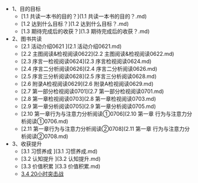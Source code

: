 * 1、目的目标
    * [1.1 共读一本书的目的？](1.1 共读一本书的目的？.md)
    * [1.2 达到什么目标？](1.2 达到什么目标？.md)
    * [1.3 期待完成后的收获？](1.3 期待完成后的收获？.md)
* 2、图书共读
    * [2.1 活动介绍0621 ](2.1 活动介绍0621.md)
    * [2.2 主图阅读&检视阅读0622](2.2 主图阅读&检视阅读0622.md)
    * [2.3 序言一检视阅读0624](2.3 序言检视阅读0624.md)
    * [2.4 序言二分析阅读0626](2.4 序言二分析阅读0626.md)
    * [2.5 序言三分析阅读0628](2.5 序言三分析阅读0628.md)
    * [2.6 附录A检视阅读0629](2.6 附录A检视阅读0629.md)
    * [2.7 第一部分检视阅读0701](2.7 第一部分检视阅读0701.md)
    * [2.8 第一章检视阅读0703](2.8 第一章检视阅读0703.md)
    * [2.9 第一章分析阅读0705](2.9 第一章分析阅读0705.md)
    * [2.10 第一章行为与注意力分析阅读①0706](2.10 第一章 行为与注意力分析阅读①0706.md)
    * [2.11 第一章行为与注意力分析阅读②0708](2.11 第一章 行为与注意力分析阅读②0708.md)
* 3、收获提升
    * [3.1 习惯养成 ](3.1 习惯养成.md)
    * [3.2 认知提升 ](3.2 认知提升.md)
    * [3.3 价值积累 ](3.3 价值积累.md)
    * [3.4 20小时突击战 ](20小时突击战)